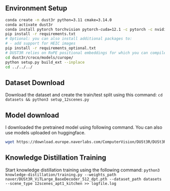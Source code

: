 ## Environment Setup
```bash
conda create -n dust3r python=3.11 cmake=3.14.0
conda activate dust3r 
conda install pytorch torchvision pytorch-cuda=12.1 -c pytorch -c nvidia  # use the correct version of cuda for your system
pip install -r requirements.txt
# Optional: you can also install additional packages to:
# - add support for HEIC images
pip install -r requirements_optional.txt
# DUST3R relies on RoPE positional embeddings for which you can compile some cuda kernels for faster runtime. HIGHLY RECOMMENDED.
cd dust3r/croco/models/curope/
python setup.py build_ext --inplace
cd ../../../
```

## Dataset Download
Download the dataset and create the train/test split using this command:
`cd datasets && python3 setup_12scenes.py`

## Model download
I downloaded the pretrained model using following command. You can also use models uploaded on huggingface.
```bash
wget https://download.europe.naverlabs.com/ComputerVision/DUSt3R/DUSt3R_ViTLarge_BaseDecoder_512_dpt.pth -P naver/
```

## Knowledge Distillation Training
Start knowledge distillation training using the following command:
`python3 knowledge-distillation/training.py --weights_path naver/DUSt3R_ViTLarge_BaseDecoder_512_dpt.pth --dataset_path datasets --scene_type 12scenes_apt1_kitchen >> logfile.log`